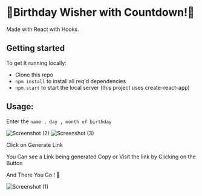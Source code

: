 # 🎉Birthday Wisher with Countdown!🎉

Made with React with Hooks.

## Getting started

To get It running locally:

- Clone this repo
- `npm install` to install all req'd dependencies
- `npm start` to start the local server (this project uses create-react-app)

## Usage: 

Enter the `name , day , month of birthday`

![Screenshot (2)](https://user-images.githubusercontent.com/68656122/165559425-14ae5279-661e-4697-8434-47b41ad6a424.png)
![Screenshot (3)](https://user-images.githubusercontent.com/68656122/166102320-2c25c788-b0bd-49c9-93c2-02367ecf5416.png)

Click on Generate Link

You Can see a Link being generated Copy or Visit the link by Clicking on the Button

And There You Go ! 🎉

![Screenshot (1)](https://user-images.githubusercontent.com/68656122/165884283-13369a7e-a6cd-4754-b37d-e0b8d4fe01d0.png)
